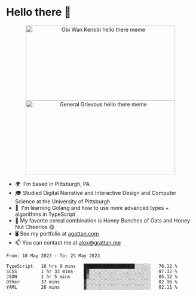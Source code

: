 <!--
**GameDog9988/GameDog9988** is a ✨ _special_ ✨ repository because its `README.md` (this file) appears on your GitHub profile.

Here are some ideas to get you started:

- 🔭 I’m currently working on ...
- 🌱 I’m currently learning ...
- 👯 I’m looking to collaborate on ...
- 🤔 I’m looking for help with ...
- 💬 Ask me about ...
- 📫 How to reach me: ...
- 😄 Pronouns: ...
- ⚡ Fun fact: ...
-->



Hello there 👋
==================================

<a href="https://youtu.be/rEq1Z0bjdwc">
<p align="center">
<img src="https://user-images.githubusercontent.com/51346343/201241572-d3b30f79-b340-4de1-9d24-6adc9035fce1.png" alt="Obi Wan Kenobi hello there meme" width=400 height=200 style="object-fit:contain" />
<img src="https://user-images.githubusercontent.com/51346343/201242896-c71a6026-48b4-4407-8cb4-988030f7b59a.png" alt="General Grievous hello there meme" width=400 height=200 style="object-fit:contain" />
</p>
</a>

- 🌍  I'm based in Pittsburgh, PA
- 🎓  Studied Digital Narrative and Interactive Design and Computer Science at the University of Pittsburgh
- 🌱  I'm learning Golang and how to use more advanced types + algorithms in TypeScript
- 🥣  My favorite cereal combination is Honey Bunches of Oats and Honey Nut Cheerios 😋
- 🖥️  See my portfolio at [agattan.com](http://agrattan.com/)
- 📫  You can contact me at [alex@grattan.me](mailto:alex@grattan.me)

<!--START_SECTION:waka-->

```text
From: 18 May 2023 - To: 25 May 2023

TypeScript   16 hrs 9 mins   ███████████████████░░░░░░   76.12 %
SCSS         1 hr 33 mins    █▓░░░░░░░░░░░░░░░░░░░░░░░   07.32 %
JSON         1 hr 5 mins     █▒░░░░░░░░░░░░░░░░░░░░░░░   05.12 %
Other        37 mins         ▓░░░░░░░░░░░░░░░░░░░░░░░░   02.96 %
YAML         26 mins         ▓░░░░░░░░░░░░░░░░░░░░░░░░   02.11 %
```

<!--END_SECTION:waka-->
